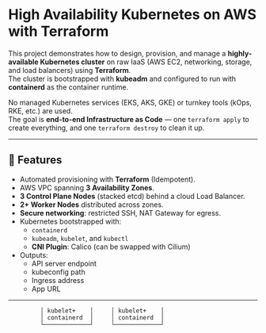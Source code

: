 # High Availability Kubernetes on AWS with Terraform

This project demonstrates how to design, provision, and manage a **highly-available Kubernetes cluster** on raw IaaS (AWS EC2, networking, storage, and load balancers) using **Terraform**.  
The cluster is bootstrapped with **kubeadm** and configured to run with **containerd** as the container runtime.

No managed Kubernetes services (EKS, AKS, GKE) or turnkey tools (kOps, RKE, etc.) are used.  
The goal is **end-to-end Infrastructure as Code** — one `terraform apply` to create everything, and one `terraform destroy` to clean it up.

---

## 🚀 Features

- Automated provisioning with **Terraform** (Idempotent).
- AWS VPC spanning **3 Availability Zones**.
- **3 Control Plane Nodes** (stacked etcd) behind a cloud Load Balancer.
- **2+ Worker Nodes** distributed across zones.
- **Secure networking**: restricted SSH, NAT Gateway for egress.
- Kubernetes bootstrapped with:
  - `containerd`
  - `kubeadm`, `kubelet`, and `kubectl`
  - **CNI Plugin**: Calico (can be swapped with Cilium)
- Outputs:
  - API server endpoint
  - kubeconfig path
  - Ingress address
  - App URL

---
             │ kubelet+    │     │ kubelet+    │
             │ containerd  │     │ containerd  │
             └─────────────┘     └─────────────┘
